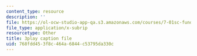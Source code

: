 ```yaml
---
content_type: resource
description: ''
file: https://ol-ocw-studio-app-qa.s3.amazonaws.com/courses/7-01sc-fundamentals-of-biology-fall-2011/768fdd453f8c464a6844c53795da330c_nCBTC3-xsLM.srt
file_type: application/x-subrip
resourcetype: Other
title: 3play caption file
uid: 768fdd45-3f8c-464a-6844-c53795da330c
---
```

